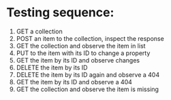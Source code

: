 # Testing sequence:
1. GET a collection
2. POST an item to the collection, inspect the response
3. GET the collection and observe the item in list
4. PUT to the item with its ID to change a property
5. GET the item by its ID and observe changes
6. DELETE the item by its ID
7. DELETE the item by its ID again and observe a 404
8. GET the item by its ID and observe a 404
9. GET the collection and observe the item is missing
